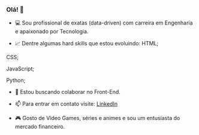 ### Olá! 👋

- 💻 Sou profissional de exatas (data-driven) com carreira em Engenharia e apaixonado por Tecnologia.

- 📈 Dentre algumas hard skills que estou evoluindo:
HTML;

CSS;

JavaScript;

Python;

- 👯 Estou buscando colaborar no Front-End.

- 📫 Para entrar em contato visite: [LinkedIn](https://www.linkedin.com/in/bruno-oliveira1608/)

- 🎮 Gosto de Video Games, séries e animes e sou um entusiasta do mercado financeiro.
